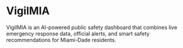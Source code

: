 # VigilMIA
VigilMIA is an AI-powered public safety dashboard that combines live emergency response data, official alerts, and smart safety recommendations for Miami-Dade residents.
